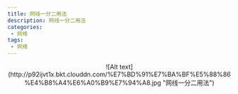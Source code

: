 ```yaml
---
title: 网线一分二用法
description: 网线一分二用法
categories:
 - 网络
tags:
 - 网络
---  
```

  
<center> ![Alt text](http://p92ijvt1x.bkt.clouddn.com/%E7%BD%91%E7%BA%BF%E5%88%86%E4%B8%A4%E6%A0%B9%E7%94%A8.jpg "网线一分二用法")</center>
